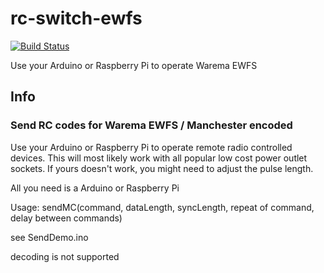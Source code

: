 # rc-switch-ewfs
[![Build Status](https://travis-ci.org/sui77/rc-switch.svg?branch=master)](https://travis-ci.org/sui77/rc-switch)

Use your Arduino or Raspberry Pi to operate Warema EWFS

## Info
### Send RC codes for Warema EWFS / Manchester encoded

Use your Arduino or Raspberry Pi to operate remote radio controlled devices.
This will most likely work with all popular low cost power outlet sockets. If
yours doesn't work, you might need to adjust the pulse length.

All you need is a Arduino or Raspberry Pi

Usage: sendMC(command, dataLength, syncLength, repeat of command, delay between commands)
 
see SendDemo.ino
 
decoding is not supported

